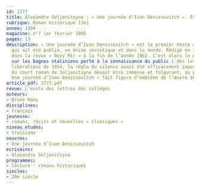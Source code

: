 ```yaml
---
id: 1777
title: Alexandre Soljenitsyne : « Une journée d’Ivan Denissovitch ». Étude intégrale  (1/2)
rubrique: Roman historique [3e]
annee: 1994
magazine: n°7 1er février 1995
pages: 13
description: « Une journée d’Ivan Denissovitch » est le premier texte de Soljenitsyne
  qui ait été publié, en Union soviétique et dans le monde. Rédigé en 1959, il paraît
  dans la revue « Novy Mir » à la fin de l’année 1962. C’est alors le premier récit
  sur les bagnes staliniens porté à la connaissance du public : dès les premières
  libérations de 1954, la règle du silence avait été efficacement imposée. Le succès
  du court roman de Soljenitsyne devait être immense et fulgurant, au point que «
  Une journée d’Ivan Denissovitch » fait figure d’emblème de l’œuvre de l’écrivain. 
article_pdf: 1777.pdf
revue: L’école des lettres des collèges
auteurs:
- Bruno Rémy
disciplines:
- français
jeunesse:
- romans, récits et nouvelles « classiques »
niveau_etudes:
- troisième
oeuvres:
- Une journée d’Ivan Denissovitch
ecrivains:
- Alexandre Soljenitsyne
programmes:
- lecture - romans historiques
siecles:
- 20e siècle
---
```


